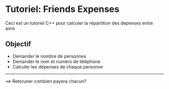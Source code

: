 # Tutoriel: Friends Expenses

Ceci est un tutoriel C++ pour calculer la répartition des depenses entre amis

## Objectif

* Demander le nombre de personnes
* Demander le nom et numéro de téléphone
* Calculer les dépenses de chaque personne
--------
==> Retoruner combien payera chacun?
